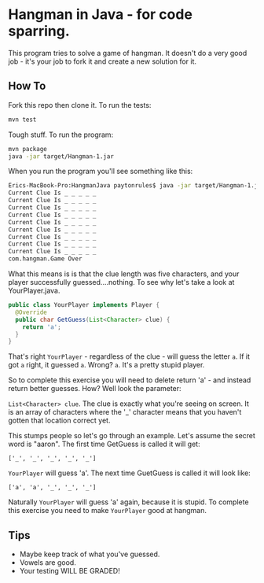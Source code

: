 # Hangman in Java - for code sparring.

This program tries to solve a game of hangman. It doesn't do a very good job - it's your job to fork it and create a new solution for it.

## How To

Fork this repo then clone it. To run the tests:

```bash
mvn test
```

Tough stuff. To run the program:

```bash
mvn package
java -jar target/Hangman-1.jar
```

When you run the program you'll see something like this:

```bash
Erics-MacBook-Pro:HangmanJava paytonrules$ java -jar target/Hangman-1.jar
Current Clue Is _ _ _ _ _
Current Clue Is _ _ _ _ _
Current Clue Is _ _ _ _ _
Current Clue Is _ _ _ _ _
Current Clue Is _ _ _ _ _
Current Clue Is _ _ _ _ _
Current Clue Is _ _ _ _ _
Current Clue Is _ _ _ _ _
Current Clue Is _ _ _ _ _
com.hangman.Game Over
```

What this means is is that the clue length was five characters, and your player successfully guessed....nothing. To see why let's take a look at YourPlayer.java.

```java
public class YourPlayer implements Player {
  @Override
  public char GetGuess(List<Character> clue) {
    return 'a';
  }
}
```

That's right `YourPlayer` - regardless of the clue - will guess the letter `a`. If it got `a` right, it guessed `a`. Wrong? `a`. It's a pretty stupid player.

So to complete this exercise you will need to delete return 'a' - and instead return better guesses. How? Well look the parameter:

`List<Character> clue`. The clue is exactly what you're seeing on screen. It is an array of characters where the '_' character means that you haven't gotten that location correct yet.

This stumps people so let's go through an example. Let's assume the secret word is "aaron". The first time GetGuess is called it will get:

`['_', '_', '_', '_', '_']`

`YourPlayer` will guess 'a'. The next time GuetGuess is called it will look like:

`['a', 'a', '_', '_', '_']`

Naturally `YourPlayer` will guess 'a' again, because it is stupid. To complete this exercise you need to make `YourPlayer` good at hangman.

## Tips

* Maybe keep track of what you've guessed.
* Vowels are good.
* Your testing WILL BE GRADED!
